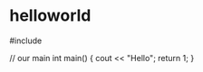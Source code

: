 helloworld
==========
#include <iostream>

// our main
int main()
{ 
    cout << "Hello";
    return 1;
}

